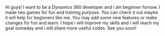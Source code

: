 Hi guys!
I want to be a Dynamics 360 developer and i am beginner fornow. 
I made two games for fun and training purpose. 
You can check it out maybe it will help for beginners like me. 
You may add some new features or make changes for fun and learn.
I hope i will improve my skills and i will reach my goal someday and i will share more useful codes.
See you soon!
